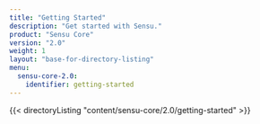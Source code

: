 ```yaml
---
title: "Getting Started"
description: "Get started with Sensu."
product: "Sensu Core"
version: "2.0"
weight: 1
layout: "base-for-directory-listing"
menu:
  sensu-core-2.0:
    identifier: getting-started
---
```


{{< directoryListing "content/sensu-core/2.0/getting-started" >}}
